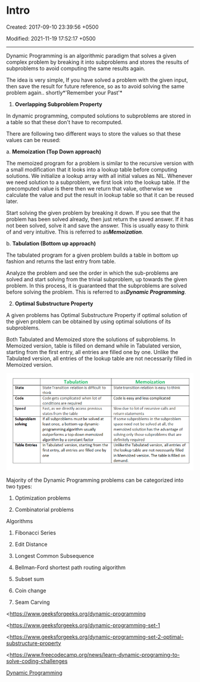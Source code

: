 # Intro

Created: 2017-09-10 23:39:56 +0500

Modified: 2021-11-19 17:52:17 +0500

---

Dynamic Programming is an algorithmic paradigm that solves a given complex problem by breaking it into subproblems and stores the results of subproblems to avoid computing the same results again.

The idea is very simple, If you have solved a problem with the given input, then save the result for future reference, so as to avoid solving the same problem again.. shortly*'Remember your Past'*

1.  **Overlapping Subproblem Property**

In dynamic programming, computed solutions to subproblems are stored in a table so that these don't have to recomputed.

There are following two different ways to store the values so that these values can be reused:

a.  **Memoization (Top Down approach)**

The memoized program for a problem is similar to the recursive version with a small modification that it looks into a lookup table before computing solutions. We initialize a lookup array with all initial values as NIL. Whenever we need solution to a subproblem, we first look into the lookup table. If the precomputed value is there then we return that value, otherwise we calculate the value and put the result in lookup table so that it can be reused later.

Start solving the given problem by breaking it down. If you see that the problem has been solved already, then just return the saved answer. If it has not been solved, solve it and save the answer. This is usually easy to think of and very intuitive. This is referred to as***Memoization***.

b.  **Tabulation (Bottom up approach)**

The tabulated program for a given problem builds a table in bottom up fashion and returns the last entry from table.

Analyze the problem and see the order in which the sub-problems are solved and start solving from the trivial subproblem, up towards the given problem. In this process, it is guaranteed that the subproblems are solved before solving the problem. This is referred to as***Dynamic Programming***.

2.  **Optimal Substructure Property**

A given problems has Optimal Substructure Property if optimal solution of the given problem can be obtained by using optimal solutions of its subproblems.

Both Tabulated and Memoized store the solutions of subproblems. In Memoized version, table is filled on demand while in Tabulated version, starting from the first entry, all entries are filled one by one. Unlike the Tabulated version, all entries of the lookup table are not necessarily filled in Memoized version.

![image](media/Intro-image1.png)

Majority of the Dynamic Programming problems can be categorized into two types:

1.  Optimization problems

2.  Combinatorial problems

Algorithms

1.  Fibonacci Series

2.  Edit Distance

3.  Longest Common Subsequence

4.  Bellman-Ford shortest path routing algorithm

5.  Subset sum

6.  Coin change

7.  Seam Carving

<https://www.geeksforgeeks.org/dynamic-programming

<https://www.geeksforgeeks.org/dynamic-programming-set-1

<https://www.geeksforgeeks.org/dynamic-programming-set-2-optimal-substructure-property

<https://www.freecodecamp.org/news/learn-dynamic-programing-to-solve-coding-challenges

[Dynamic Programming](https://www.youtube.com/playlist?list=PLrmLmBdmIlpsHaNTPP_jHHDx_os9ItYXr)

